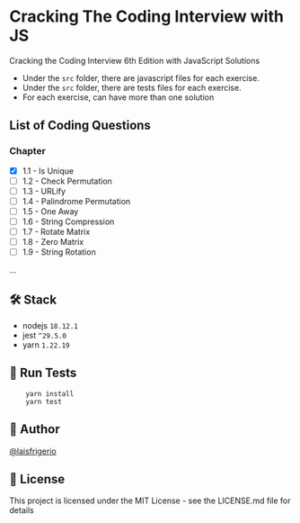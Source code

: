 # Cracking The Coding Interview with JS

Cracking the Coding Interview 6th Edition with JavaScript Solutions

- Under the `src` folder, there are javascript files for each exercise. 
- Under the `src` folder, there are tests files for each exercise. 
- For each exercise, can have more than one solution

## List of Coding Questions

### Chapter
- [x] 1.1 - Is Unique
- [ ] 1.2 - Check Permutation
- [ ] 1.3 - URLify
- [ ] 1.4 - Palindrome Permutation
- [ ] 1.5 - One Away
- [ ] 1.6 - String Compression
- [ ] 1.7 - Rotate Matrix
- [ ] 1.8 - Zero Matrix
- [ ] 1.9 - String Rotation

...

## 🛠️ Stack

- nodejs `18.12.1`
- jest `^29.5.0`
- yarn `1.22.19`

## :gem: Run Tests

```
    yarn install
    yarn test
```

## :woman: Author

[@laisfrigerio](https://instagram.com/laisfrigerio/)

## 📄 License

This project is licensed under the MIT License - see the LICENSE.md file for details
